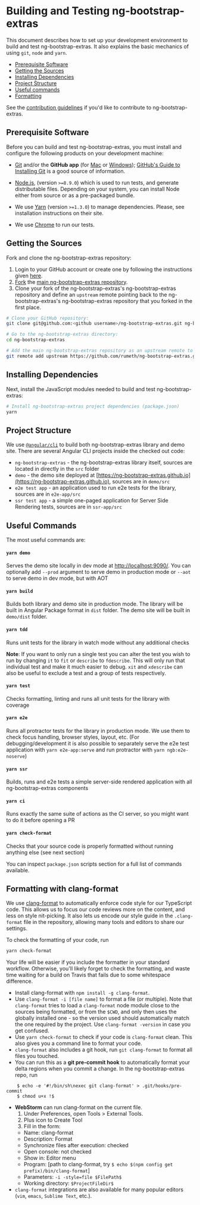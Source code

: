 # Building and Testing ng-bootstrap-extras

This document describes how to set up your development environment to build and test ng-bootstrap-extras.
It also explains the basic mechanics of using `git`, `node` and `yarn`.

* [Prerequisite Software](#prerequisite-software)
* [Getting the Sources](#getting-the-sources)
* [Installing Dependencies](#installing-dependencies)
* [Project Structure](#project-structure)
* [Useful commands](#useful-commands)
* [Formatting](#clang-format)

See the [contribution guidelines](https://github.com/ng-bootstrap-extras/ng-bootstrap-extras/blob/master/CONTRIBUTING.md)
if you'd like to contribute to ng-bootstrap-extras.

## Prerequisite Software

Before you can build and test ng-bootstrap-extras, you must install and configure the
following products on your development machine:

* [Git](http://git-scm.com) and/or the **GitHub app** (for [Mac](http://mac.github.com) or
  [Windows](http://windows.github.com)); [GitHub's Guide to Installing
  Git](https://help.github.com/articles/set-up-git) is a good source of information.

* [Node.js](https://nodejs.org), (version `>=8.9.0`) which is used to run tests, and generate distributable files. Depending on your system, you can install Node either from 
  source or as a pre-packaged bundle.

* We use [Yarn](https://yarnpkg.com) (version `>=1.3.0`) to manage dependencies. Please, see installation instructions on their site.

* We use [Chrome](https://www.google.com/chrome/) to run our tests.

## Getting the Sources

Fork and clone the ng-bootstrap-extras repository:

1. Login to your GitHub account or create one by following the instructions given
   [here](https://github.com/signup/free).
2. [Fork](http://help.github.com/forking) the [main ng-bootstrap-extras
   repository](https://github.com/rumeth/ng-bootstrap-extras).
3. Clone your fork of the ng-bootstrap-extras's ng-bootstrap-extras repository and define an `upstream` remote pointing back to
   the ng-bootstrap-extras's ng-bootstrap-extras repository that you forked in the first place.

```bash
# Clone your GitHub repository:
git clone git@github.com:<github username>/ng-bootstrap-extras.git ng-bootstrap-extras

# Go to the ng-bootstrap-extras directory:
cd ng-bootstrap-extras

# Add the main ng-bootstrap-extras repository as an upstream remote to your repository:
git remote add upstream https://github.com/rumeth/ng-bootstrap-extras.git
```

## Installing Dependencies

Next, install the JavaScript modules needed to build and test ng-bootstrap-extras:

```bash
# Install ng-bootstrap-extras project dependencies (package.json)
yarn
```

## Project Structure

We use [`@angular/cli`](https://cli.angular.io) to build both ng-bootstrap-extras library and demo site. There are several Angular CLI projects inside the checked out code:
* `ng-bootstrap-extras` - the ng-bootstrap-extras library itself, sources are located in directly in the `src` folder
* `demo` - the demo site deployed at [https://ng-bootstrap-extras.github.io](https://ng-bootstrap-extras.github.io), sources are in `demo/src`
* `e2e test app` - an application used to run e2e tests for the library, sources are in `e2e-app/src`
* `ssr test app` - a simple one-paged application for Server Side Rendering tests, sources are in `ssr-app/src` 

## Useful Commands

The most useful commands are:

#### `yarn demo`

Serves the demo site locally in dev mode at [http://localhost:9090/](http://localhost:9090/). You can optionally add `--prod` argument to serve demo in production mode or `--aot` to serve demo in dev mode, but with AOT

#### `yarn build`

Builds both library and demo site in production mode. The library will be built in Angular Package format in `dist` folder. The demo site will be built in `demo/dist` folder.   

#### `yarn tdd`

Runs unit tests for the library in watch mode without any additional checks

**Note**: If you want to only run a single test you can alter the test you wish to run by changing
 `it` to `fit` or `describe` to `fdescribe`. This will only run that individual test and make it
 much easier to debug. `xit` and `xdescribe` can also be useful to exclude a test and a group of
 tests respectively.

#### `yarn test`

Checks formatting, linting and runs all unit tests for the library with coverage

#### `yarn e2e`

Runs all protractor tests for the library in production mode. We use them to check focus handling, browser styles, layout, etc.
(For debugging/development it is also possible to separately serve the e2e test application with `yarn e2e-app:serve` and run protractor with `yarn ngb:e2e-noserve`)

#### `yarn ssr`

Builds, runs and e2e tests a simple server-side rendered application with all ng-bootstrap-extras components

#### `yarn ci`

Runs exactly the same suite of actions as the CI server, so you might want to do it before opening a PR


#### `yarn check-format`

Checks that your source code is properly formatted without running anything else (see next section)

You can inspect `package.json` scripts section for a full list of commands available. 

## Formatting with <a name="clang-format">clang-format</a>

We use [clang-format](http://clang.llvm.org/docs/ClangFormat.html) to automatically enforce code
style for our TypeScript code. This allows us to focus our code reviews more on the content, and
less on style nit-picking. It also lets us encode our style guide in the `.clang-format` file in the
repository, allowing many tools and editors to share our settings.

To check the formatting of your code, run

```bash
yarn check-format
```

Your life will be easier if you include the formatter in your standard workflow. Otherwise, you'll
likely forget to check the formatting, and waste time waiting for a build on Travis that fails due
to some whitespace difference.

* Install clang-format with `npm install -g clang-format`.
* Use `clang-format -i [file name]` to format a file (or multiple).
  Note that `clang-format` tries to load a `clang-format` node module close to the sources being
  formatted, or from the `$CWD`, and only then uses the globally installed one - so the version used
  should automatically match the one required by the project.
  Use `clang-format -version` in case you get confused.
* Use `yarn check-format` to check if your code is `clang-format` clean. This also gives
  you a command line to format your code.
* `clang-format` also includes a git hook, run `git clang-format` to format all files you
  touched.
* You can run this as a **git pre-commit hook** to automatically format your delta regions when you
  commit a change. In the ng-bootstrap-extras repo, run

```shell
    $ echo -e '#!/bin/sh\nexec git clang-format' > .git/hooks/pre-commit
    $ chmod u+x !$
```

* **WebStorm** can run clang-format on the current file.
  1. Under Preferences, open Tools > External Tools.
  1. Plus icon to Create Tool
  1. Fill in the form:
    - Name: clang-format
    - Description: Format
    - Synchronize files after execution: checked
    - Open console: not checked
    - Show in: Editor menu
    - Program: [path to clang-format, try `$ echo $(npm config get prefix)/bin/clang-format`]
    - Parameters: `-i -style=file $FilePath$`
    - Working directory: `$ProjectFileDir$`
* `clang-format` integrations are also available for many popular editors (`vim`, `emacs`,
  `Sublime Text`, etc.).
